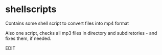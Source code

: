 shellscripts
============

Contains some shell script to convert files into mp4 format

Also one script, checks all mp3 files in directory and subdiretories - and fixes them, if needed.

EDIT
